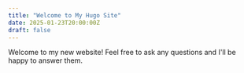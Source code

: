 ```yaml
---
title: "Welcome to My Hugo Site"
date: 2025-01-23T20:00:00Z
draft: false
---
```


Welcome to my new website! Feel free to ask any questions and I'll be happy to answer them.
